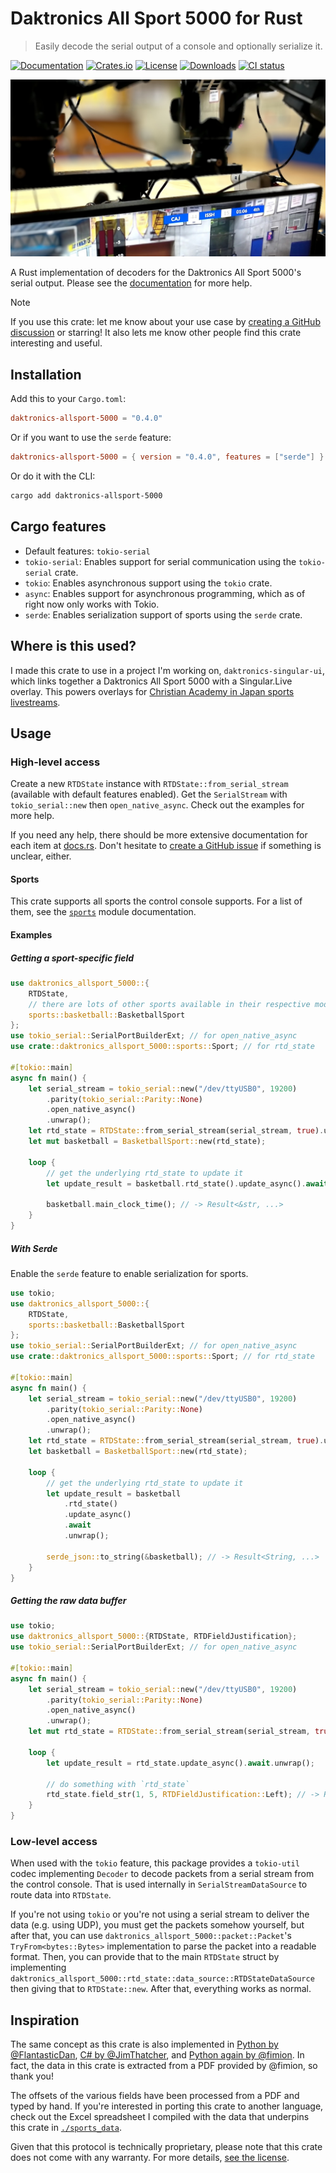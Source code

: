 # Daktronics All Sport 5000 for Rust

> Easily decode the serial output of a console and optionally serialize it.

[![Documentation](https://docs.rs/daktronics-allsport-5000/badge.svg)](https://docs.rs/daktronics-allsport-5000)
[![Crates.io](https://img.shields.io/crates/v/daktronics-allsport-5000.svg)](https://crates.io/crates/daktronics-allsport-5000)
[![License](https://img.shields.io/crates/l/daktronics-allsport-5000.svg)](https://github.com/daktronics-allsport-5000-rs/iced/blob/master/LICENSE)
[![Downloads](https://img.shields.io/crates/d/daktronics-allsport-5000.svg)](https://crates.io/crates/daktronics-allsport-5000)
[![CI status](https://github.com/zabackary/daktronics-allsport-5000-rs/actions/workflows/ci.yml/badge.svg)](https://github.com/zabackary/daktronics-allsport-5000-rs/actions/workflows/ci.yml)

![](./assets/in-action.jpg)

A Rust implementation of decoders for the Daktronics All Sport 5000's serial
output. Please see the [documentation](https://docs.rs/daktronics-allsport-5000)
for more help.

> [!NOTE]
>
> If you use this crate: let me know about your use case by
> [creating a GitHub discussion](https://github.com/zabackary/daktronics-allsport-5000-rs/discussions)
> or starring! It also lets me know other people find this crate interesting and
> useful.

## Installation

Add this to your `Cargo.toml`:

```toml
daktronics-allsport-5000 = "0.4.0"
```

Or if you want to use the `serde` feature:

```toml
daktronics-allsport-5000 = { version = "0.4.0", features = ["serde"] }
```

Or do it with the CLI:

```sh
cargo add daktronics-allsport-5000
```

## Cargo features

- Default features: `tokio-serial`
- `tokio-serial`: Enables support for serial communication using the
  `tokio-serial` crate.
- `tokio`: Enables asynchronous support using the `tokio` crate.
- `async`: Enables support for asynchronous programming, which as of right now
  only works with Tokio.
- `serde`: Enables serialization support of sports using the `serde` crate.

## Where is this used?

I made this crate to use in a project I'm working on, `daktronics-singular-ui`,
which links together a Daktronics All Sport 5000 with a Singular.Live overlay.
This powers overlays for
[Christian Academy in Japan sports livestreams](https://caj.ac.jp/live).

## Usage

### High-level access

Create a new `RTDState` instance with `RTDState::from_serial_stream` (available
with default features enabled). Get the `SerialStream` with `tokio_serial::new`
then `open_native_async`. Check out the examples for more help.

If you need any help, there should be more extensive documentation for each item
at [docs.rs](https://docs.rs/daktronics-allsport-5000). Don't hesitate to
[create a GitHub issue](https://github.com/zabackary/daktronics-allsport-5000-rs/issues)
if something is unclear, either.

#### Sports

This crate supports all sports the control console supports. For a list of them,
see the
[`sports`](https://docs.rs/daktronics-allsport-5000/latest/daktronics_allsport_5000/sports/index.html)
module documentation.

#### Examples

##### Getting a sport-specific field

```rust
use daktronics_allsport_5000::{
    RTDState,
    // there are lots of other sports available in their respective modules
    sports::basketball::BasketballSport
};
use tokio_serial::SerialPortBuilderExt; // for open_native_async
use crate::daktronics_allsport_5000::sports::Sport; // for rtd_state

#[tokio::main]
async fn main() {
    let serial_stream = tokio_serial::new("/dev/ttyUSB0", 19200)
        .parity(tokio_serial::Parity::None)
        .open_native_async()
        .unwrap();
    let rtd_state = RTDState::from_serial_stream(serial_stream, true).unwrap();
    let mut basketball = BasketballSport::new(rtd_state);

    loop {
        // get the underlying rtd_state to update it
        let update_result = basketball.rtd_state().update_async().await.unwrap();

        basketball.main_clock_time(); // -> Result<&str, ...>
    }
}
```

##### With Serde

Enable the `serde` feature to enable serialization for sports.

```rust
use tokio;
use daktronics_allsport_5000::{
    RTDState,
    sports::basketball::BasketballSport
};
use tokio_serial::SerialPortBuilderExt; // for open_native_async
use crate::daktronics_allsport_5000::sports::Sport; // for rtd_state

#[tokio::main]
async fn main() {
    let serial_stream = tokio_serial::new("/dev/ttyUSB0", 19200)
        .parity(tokio_serial::Parity::None)
        .open_native_async()
        .unwrap();
    let rtd_state = RTDState::from_serial_stream(serial_stream, true).unwrap();
    let basketball = BasketballSport::new(rtd_state);

    loop {
        // get the underlying rtd_state to update it
        let update_result = basketball
            .rtd_state()
            .update_async()
            .await
            .unwrap();

        serde_json::to_string(&basketball); // -> Result<String, ...>
    }
}
```

##### Getting the raw data buffer

```rust
use tokio;
use daktronics_allsport_5000::{RTDState, RTDFieldJustification};
use tokio_serial::SerialPortBuilderExt; // for open_native_async

#[tokio::main]
async fn main() {
    let serial_stream = tokio_serial::new("/dev/ttyUSB0", 19200)
        .parity(tokio_serial::Parity::None)
        .open_native_async()
        .unwrap();
    let mut rtd_state = RTDState::from_serial_stream(serial_stream, true).unwrap();

    loop {
        let update_result = rtd_state.update_async().await.unwrap();

        // do something with `rtd_state`
        rtd_state.field_str(1, 5, RTDFieldJustification::Left); // -> Result<&str, ...>
    }
}
```

### Low-level access

When used with the `tokio` feature, this package provides a `tokio-util` codec
implementing `Decoder` to decode packets from a serial stream from the control
console. That is used internally in `SerialStreamDataSource` to route data into
`RTDState`.

If you're not using `tokio` or you're not using a serial stream to deliver the
data (e.g. using UDP), you must get the packets somehow yourself, but after
that, you can use `daktronics_allsport_5000::packet::Packet`'s
`TryFrom<bytes::Bytes>` implementation to parse the packet into a readable
format. Then, you can provide that to the main `RTDState` struct by implementing
`daktronics_allsport_5000::rtd_state::data_source::RTDStateDataSource` then
giving that to `RTDState::new`. After that, everything works as normal.

## Inspiration

The same concept as this crate is also implemented in
[Python by @FlantasticDan](https://github.com/FlantasticDan/scorebox-consoles),
[C# by @JimThatcher](https://github.com/JimThatcher/sport-streamer), and
[Python again by @fimion](https://github.com/fimion/pydak). In fact, the data in
this crate is extracted from a PDF provided by @fimion, so thank you!

The offsets of the various fields have been processed from a PDF and typed by
hand. If you're interested in porting this crate to another language, check out
the Excel spreadsheet I compiled with the data that underpins this crate in
[`./sports_data`](./sports_data/).

Given that this protocol is technically proprietary, please note that this crate
does not come with any warranty. For more details,
[see the license](./LICENSE.md).
